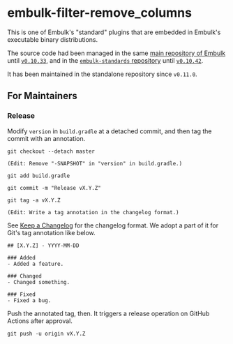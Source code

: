 # embulk-filter-remove_columns

This is one of Embulk's "standard" plugins that are embedded in Embulk's executable binary distributions.

The source code had been managed in the same [main repository of Embulk](https://github.com/embulk/embulk) until [`v0.10.33`](https://github.com/embulk/embulk/tree/v0.10.33), and in the [`embulk-standards` repository](https://github.com/embulk/embulk-standards) until [`v0.10.42`](https://github.com/embulk/embulk-standards/tree/v0.10.42).

It has been maintained in the standalone repository since `v0.11.0`.

For Maintainers
----------------

### Release

Modify `version` in `build.gradle` at a detached commit, and then tag the commit with an annotation.

```
git checkout --detach master

(Edit: Remove "-SNAPSHOT" in "version" in build.gradle.)

git add build.gradle

git commit -m "Release vX.Y.Z"

git tag -a vX.Y.Z

(Edit: Write a tag annotation in the changelog format.)
```

See [Keep a Changelog](https://keepachangelog.com/en/1.0.0/) for the changelog format. We adopt a part of it for Git's tag annotation like below.

```
## [X.Y.Z] - YYYY-MM-DD

### Added
- Added a feature.

### Changed
- Changed something.

### Fixed
- Fixed a bug.
```

Push the annotated tag, then. It triggers a release operation on GitHub Actions after approval.

```
git push -u origin vX.Y.Z
```
